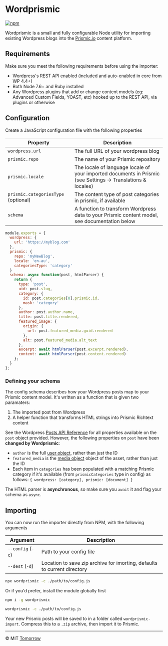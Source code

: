 # Wordprismic

[![npm](https://img.shields.io/npm/v/wordprismic.svg)](https://npmjs.com/package/wordprismic)

Wordprismic is a small and fully configurable Node utility for importing existing Wordpress blogs into the [Prismic.io](https://prismic.io) content platform.


## Requirements

Make sure you meet the following requirements before using the importer:

- Wordpress's REST API enabled (included and auto-enabled in core from WP 4.4+)
- Both Node 7.6+ and Ruby installed
- Any Wordpress plugins that add or change content models (eg: Advanced Custom Fields, YOAST, etc) hooked up to the REST API, via plugins or otherwise

## Configuration

Create a JavaScript configuration file with the following properties

Property                            | Description
------------------------------------|-------------------------------------------------------------------------------------------------------------
`wordpress.url`                     | The full URL of your wordpress blog
`prismic.repo`                      | The name of your Prismic repository
`prismic.locale`                    | The locale of language locale of your imported documents in Prismic (see Settings -> Translations & locales)
`prismic.categoriesType` (optional) | The content type of post categories in prismic, if available
`schema`                            | A function to transform Wordpress data to your Prismic content model, see documentation below

```js
module.exports = {
  wordpress: {
    url: 'https://myblog.com'
  },
  prismic: {
    repo: 'myNewBlog',
    locale: 'en-au',
    categoriesType: 'category'
  }
  schema: async function(post, htmlParser) {
    return {
      type: 'post',
      uid: post.slug,
      category: {
        id: post.categories[0].prismic.id,
        mask: 'category'
      },
      author: post.author.name,
      title: post.title.rendered,
      featured_image: {
        origin: {
          url: post.featured_media.guid.rendered
        },
        alt: post.featured_media.alt_text
      },
      excerpt: await htmlParser(post.excerpt.rendered),
      content: await htmlParser(post.content.rendered)
    };
  }
};
```

### Defining your schema

The config schema describes how your Wordpress posts map to your Prismic content model. It's written as a function that is given two paramaters:
  1. The imported post from Wordpress
  2. A helper function that transforms HTML strings into Prismic Richtext content

See the Wordpress [Posts API Reference](https://developer.wordpress.org/rest-api/reference/posts/#schema) for all properties available on the `post` object provided. However, the following properties on `post` have been **changed by Wordprismic**:
- `author` is the full [user object](https://developer.wordpress.org/rest-api/reference/users/#schema), rather than just the ID
- `featured_media` is the [media object](https://developer.wordpress.org/rest-api/reference/media/#schema) object of the asset, rather than just the ID
- Each item in `categories` has been populated with a matching Prismic category if it's available (from `prismicCategories` type in config) as follows: `{ wordpress: [category], prismic: [document] }`

The HTML parser is **asynchronous**, so make sure you `await` it and flag your schema as `async`.

## Importing

You can now run the importer directly from NPM, with the following arguments

Argument          | Description
------------------|-------------------------------------------------------------------------
`--config` (`-c`) | Path to your config file
`--dest` (`-d`)   | Location to save zip archive for imorting, defaults to current directory

```sh
npx wordprismic -c ./path/to/config.js
```

Or if you'd prefer, install the module globally first

```sh
npm i -g wordprismic

wordprismic -c ./path/to/config.js
```

Your new Prismic posts will be saved to in a folder called `wordprismic-import`. Compress this to a `.zip` archive, then import it to Prismic.

---

© MIT [Tomorrow](https://www.tomorrowstudio.co)

